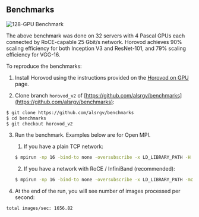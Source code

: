 ## Benchmarks

![128-GPU Benchmark](https://user-images.githubusercontent.com/16640218/31681220-7453e760-b32b-11e7-9ba3-6d01f83b7748.png)

The above benchmark was done on 32 servers with 4 Pascal GPUs each connected by RoCE-capable 25 Gbit/s network. Horovod
achieves 90% scaling efficiency for both Inception V3 and ResNet-101, and 79% scaling efficiency for VGG-16.

To reproduce the benchmarks:

1. Install Horovod using the instructions provided on the [Horovod on GPU](gpus.md) page.

2. Clone branch `horovod_v2` of [https://github.com/alsrgv/benchmarks](https://github.com/alsrgv/benchmarks):

```bash
$ git clone https://github.com/alsrgv/benchmarks
$ cd benchmarks
$ git checkout horovod_v2
```

3. Run the benchmark. Examples below are for Open MPI.

    1. If you have a plain TCP network:
    
    ```bash
    $ mpirun -np 16 -bind-to none -oversubscribe -x LD_LIBRARY_PATH -H server1:4,server2:4,server3:4,server4:4 python scripts/tf_cnn_benchmarks/tf_cnn_benchmarks.py --model resnet101 --batch_size 64 --variable_update horovod
    ```

    2. If you have a network with RoCE / InfiniBand (recommended):
    
    ```bash
    $ mpirun -np 16 -bind-to none -oversubscribe -x LD_LIBRARY_PATH -mca pml ob1 -mca btl_openib_receive_queues P,128,32:P,2048,32:P,12288,32:P,65536,32 -H server1:4,server2:4,server3:4,server4:4 python scripts/tf_cnn_benchmarks/tf_cnn_benchmarks.py --model resnet101 --batch_size 64 --variable_update horovod
    ```

4. At the end of the run, you will see number of images processed per second:

```
total images/sec: 1656.82
```